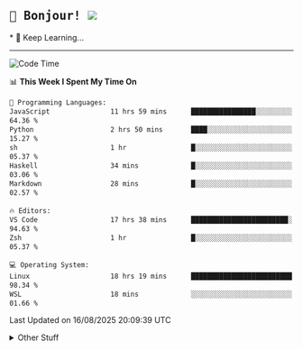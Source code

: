 
<h2>
    <samp>🎉 Bonjour!  <img src="https://media.giphy.com/media/mGcNjsfWAjY5AEZNw6/giphy.gif" width="50"></samp>
</h2>
* 🧐 Keep Learning...
<hr>

<!--START_SECTION:waka-->
![Code Time](http://img.shields.io/badge/Code%20Time-4%2C076%20hrs%2056%20mins-blue)

📊 **This Week I Spent My Time On** 

```text
💬 Programming Languages: 
JavaScript               11 hrs 59 mins      ████████████████░░░░░░░░░   64.36 % 
Python                   2 hrs 50 mins       ████░░░░░░░░░░░░░░░░░░░░░   15.27 % 
sh                       1 hr                █░░░░░░░░░░░░░░░░░░░░░░░░   05.37 % 
Haskell                  34 mins             █░░░░░░░░░░░░░░░░░░░░░░░░   03.06 % 
Markdown                 28 mins             █░░░░░░░░░░░░░░░░░░░░░░░░   02.57 % 

🔥 Editors: 
VS Code                  17 hrs 38 mins      ████████████████████████░   94.63 % 
Zsh                      1 hr                █░░░░░░░░░░░░░░░░░░░░░░░░   05.37 % 

💻 Operating System: 
Linux                    18 hrs 19 mins      █████████████████████████   98.34 % 
WSL                      18 mins             ░░░░░░░░░░░░░░░░░░░░░░░░░   01.66 % 
```


 Last Updated on 16/08/2025 20:09:39 UTC
<!--END_SECTION:waka-->

<details >
    <summary>Other Stuff</summary>
<p align="center">
    <img src="https://api.githubtrends.io/user/svg/XmchxUp/langs?time_range=one_year&include_private=True&theme=classic" />
    <img src="https://api.githubtrends.io/user/svg/XmchxUp/repos?time_range=one_year&include_private=True&theme=classic" />
</p>

<table align="center">
  <tr>
    <td width="50%">
     <img width="100%" src="./github-metrics.svg">
    </td>
    <td width="50%">
     <img width="100%" src="./github-metrics/achievements.compact.svg" />
     <img width="100%" src="./github-metrics/wakatime.svg" />
     <img width="100%" src="./github-metrics/stars.svg" />
     <img width="100%" src="https://github-profile-trophy.vercel.app/?username=xmchxup" />
     <img height="110rem" src="https://github-readme-stats.vercel.app/api?username=xmchxup&hide_border=true&show_icons=true&include_all_commits=true&bg_color=0,EC6C6C,FFD479,FFFC79,73FA79&theme=graywhite&locale=en" />
     <img height="110rem" src="https://github-readme-stats.vercel.app/api/top-langs/?username=xmchxup&hide=css,scss,html&langs_count=8&hide_border=true&layout=compact&bg_color=0,73FA79,73FDFF,D783FF&theme=graywhite&locale=en" />
     <img width="100%" src="https://github-readme-streak-stats.herokuapp.com/?user=XmchxUp" />
    </td>
  </tr>
</table>

<!-- GitHub Activity Graph -->
<!--
<table align="center">
  <tr>
    <td colspan="2">
      <img width="100%" src="https://github-readme-activity-graph.vercel.app/graph?username=xmchxup&area=true&hide_border=true&theme=redical" />
    </td>
  </tr>
</table>

</details>
-->

<hr>


<p align="center">
    <i>You can learn anything!</i>
    <p align="center">
        <img src="https://visitor-badge.laobi.icu/badge?page_id=xmchxup" alt="visitor badge"/>       
    </p>
</p>

<!--
<picture>
  <source media="(prefers-color-scheme: dark)" srcset="https://raw.githubusercontent.com/XmchxUp/XmchxUp/output/github-snake-dark.svg" />
  <source media="(prefers-color-scheme: light)" srcset="https://raw.githubusercontent.com/XmchxUp/XmchxUp/output/github-snake.svg" />
  <img alt="github-snake" src="https://raw.githubusercontent.com/XmchxUp/XmchxUp/output/github-snake.svg" />
</picture>
-->
